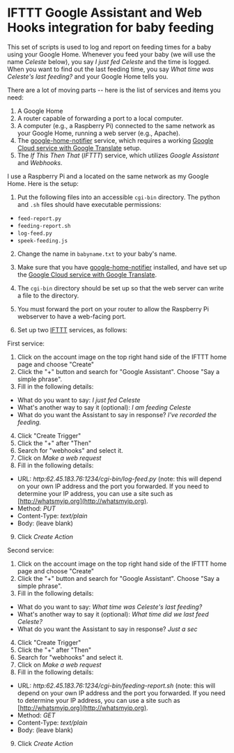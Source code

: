 # IFTTT Google Assistant and Web Hooks integration for baby feeding

This set of scripts is used to log and report on feeding times for a baby using your Google Home. Whenever you feed your baby (we will use the name *Celeste* below), you say *I just fed Celeste* and the time is logged. When you want to find out the last feeding time, you say *What time was Celeste's last feeding?* and your Google Home tells you.

There are a lot of moving parts -- here is the list of services and items you need:
1. A Google Home
2. A router capable of forwarding a port to a local computer.
3. A computer (e.g., a Raspberry Pi) connected to the same network as your Google Home, running a web server (e.g., Apache).
4. The [google-home-notifier](https://github.com/noelportugal/google-home-notifier) service, which requires a working [Google Cloud service with Google Translate](https://cloud.google.com) setup.
5. The *If This Then That* (*IFTTT*) service, which utilizes *Google Assistant* and *Webhooks*. 

I use a Raspberry Pi and a located on the same network as my Google Home. Here is the setup:

1. Put the following files into an accessible `cgi-bin` directory. The python and `.sh` files should have executable permissions:
 - `feed-report.py`
 - `feeding-report.sh`
 - `log-feed.py`
 - `speek-feeding.js`

2. Change the name in `babyname.txt` to your baby's name.

3. Make sure that you have [google-home-notifier](https://github.com/noelportugal/google-home-notifier) installed, and have set up the [Google Cloud service with Google Translate](https://cloud.google.com).

4. The `cgi-bin` directory should be set up so that the web server can write a file to the directory.

5. You must forward the port on your router to allow the Raspberry Pi webserver to have a web-facing port.

6. Set up two [IFTTT](https://ifttt.com) services, as follows:

First service:

 1. Click on the account image on the top right hand side of the IFTTT home page and choose "Create"
 2. Click the "+" button and search for "Google Assistant". Choose "Say a simple phrase".
 3. Fill in the following details:
  - What do you want to say: *I just fed Celeste*
  - What's another way to say it (optional): *I am feeding Celeste*
  - What do you want the Assistant to say in response? *I've recorded the feeding.*
 4. Click "Create Trigger"
 5. Click the "+" after "Then"
 6. Search for "webhooks" and select it.
 7. Click on *Make a web request*
 8. Fill in the following details:
  - URL: *http:62.45.183.76:1234/cgi-bin/log-feed.py* (note: this will depend on your own IP address and the port you forwarded. If you need to determine your IP address, you can use a site such as [http://whatsmyip.org](http://whatsmyip.org).
  - Method: *PUT*
  - Content-Type: *text/plain*
  - Body: (leave blank)

 9. Click *Create Action*
   
Second service:

 1. Click on the account image on the top right hand side of the IFTTT home page and choose "Create"
 2. Click the "+" button and search for "Google Assistant". Choose "Say a simple phrase".
 3. Fill in the following details:
  - What do you want to say: *What time was Celeste's last feeding?*
  - What's another way to say it (optional): *What time did we last feed Celeste?*
  - What do you want the Assistant to say in response? *Just a sec*
 4. Click "Create Trigger"
 5. Click the "+" after "Then"
 6. Search for "webhooks" and select it.
 7. Click on *Make a web request*
 8. Fill in the following details:
  - URL: *http:62.45.183.76:1234/cgi-bin/feeding-report.sh* (note: this will depend on your own IP address and the port you forwarded. If you need to determine your IP address, you can use a site such as [http://whatsmyip.org](http://whatsmyip.org).
  - Method: *GET*
  - Content-Type: *text/plain*
  - Body: (leave blank)

 9. Click *Create Action*
